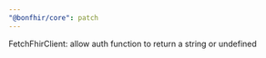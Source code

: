 ```yaml
---
"@bonfhir/core": patch
---
```


FetchFhirClient: allow auth function to return a string or undefined
